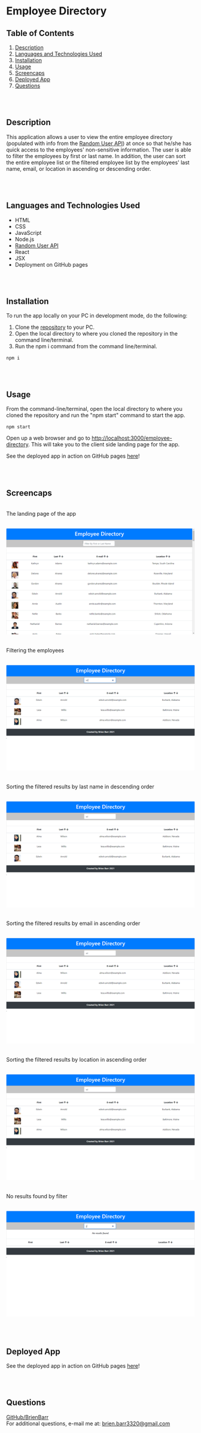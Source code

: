 # Employee Directory

## Table of Contents

1. [Description](#Description)
2. [Languages and Technologies Used](#Languages-and-Technologies-Used)
3. [Installation](#Installation)
4. [Usage](#Usage)
5. [Screencaps](#Screencaps)
6. [Deployed App](#Deployed-App)
6. [Questions](#Questions)
<br/>
<br/>

## Description

This application allows a user to view the entire employee directory (populated with info from the [Random User API](https://randomuser.me/)) at once so that he/she has quick access to the employees' non-sensitive information.  The user is able to filter the employees by first or last name.  In addition, the user can sort the entire employee list or the filtered employee list by the employees' last name, email, or location in ascending or descending order.

<br/>
<br/>

## Languages and Technologies Used

* HTML
* CSS
* JavaScript
* Node.js
* [Random User API](https://randomuser.me/)
* React
* JSX
* Deployment on GitHub pages


<br/>
<br/>

## Installation

To run the app locally on your PC in development mode, do the following:
 
1. Clone the [repository](https://github.com/BrienBarr/employee-directory) to your PC.
2. Open the local directory to where you cloned the repository in the command line/terminal.
3. Run the npm i command from the command line/terminal.
```
npm i
```
<br/>
<br/>

## Usage

From the command-line/terminal, open the local directory to where you cloned the repository and run the "npm start" command to start the app.
```
npm start
```

Open up a web browser and go to [http://localhost:3000/employee-directory](http://localhost:3000/employee-directory).  This will take you to the client side landing page for the app.

See the deployed app in action on GitHub pages [here](https://brienbarr.github.io/employee-directory/)!

<br/>
<br/>

## Screencaps

<br/>
The landing page of the app<br/><br/>

![Landing Page](./img/landing.png)

<br/>
Filtering the employees<br/><br/>

![Filter Employees](./img/filtered.png)

<br/>
Sorting the filtered results by last name in descending order<br/><br/>

![Sort By Last Name Descending](./img/filtered_sorted_last_desc.png)

<br/>
Sorting the filtered results by email in ascending order<br/><br/>

![Sort By Email Ascending](./img/filtered_sorted_email_asc.png)

<br/>
Sorting the filtered results by location in ascending order<br/><br/>

![Sort By Location Ascending](./img/filtered_sorted_location_asc.png)

<br/>
No results found by filter<br/><br/>

![No Results Found](./img/no_results.png)

<br/>
<br/>

## Deployed App

See the deployed app in action on GitHub pages [here](https://brienbarr.github.io/employee-directory/)!

<br/>
<br/>

## Questions

[GitHub/BrienBarr](https://github.com/BrienBarr)<br/>
For additional questions, e-mail me at: [brien.barr3320@gmail.com](brien.barr3320@gmail.com)